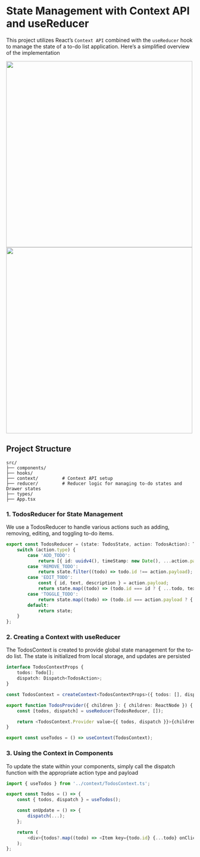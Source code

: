 # State Management with Context API and useReducer
This project utilizes React’s `Context API` combined with the `useReducer` hook to manage the state of a to-do list application. Here’s a simplified overview of the implementation


<img src="https://github.com/user-attachments/assets/07ccbef3-8982-46e6-bbe6-385365d883d2" width="500"/>
<img src="https://github.com/user-attachments/assets/e3fcc33d-efd7-4b34-88b7-c51754cf4c0e" width="500"/>


## Project Structure

```plaintext
src/
├── components/       
├── hooks/           
├── context/         # Context API setup
├── reducer/         # Reducer logic for managing to-do states and Drawer states
├── types/            
├── App.tsx
```     

### 1. TodosReducer for State Management
We use a TodosReducer to handle various actions such as adding, removing, editing, and toggling to-do items.

```typescript
export const TodosReducer = (state: TodosState, action: TodosAction): TodosState => {
    switch (action.type) {
        case 'ADD_TODO':
            return [{ id: uuidv4(), timeStamp: new Date(), ...action.payload, done: false }, ...state];
        case 'REMOVE_TODO':
            return state.filter((todo) => todo.id !== action.payload);
        case 'EDIT_TODO':
            const { id, text, description } = action.payload;
            return state.map((todo) => (todo.id === id ? { ...todo, text, description } : todo));
        case 'TOGGLE_TODO':
            return state.map((todo) => (todo.id === action.payload ? { ...todo, done: !todo.done } : todo));
        default:
            return state;
    }
};
```

### 2. Creating a Context with useReducer
The TodosContext is created to provide global state management for the to-do list. The state is initialized from local storage, and updates are persisted


```typescript 
interface TodosContextProps {
    todos: Todo[];
    dispatch: Dispatch<TodosAction>;
}

const TodosContext = createContext<TodosContextProps>({ todos: [], dispatch: () => null });

export function TodosProvider({ children }: { children: ReactNode }) {
    const [todos, dispatch] = useReducer(TodosReducer, []);

    return <TodosContext.Provider value={{ todos, dispatch }}>{children}</TodosContext.Provider>;
}

export const useTodos = () => useContext(TodosContext);
```

### 3. Using the Context in Components
To update the state within your components, simply call the dispatch function with the appropriate action type and payload

```typescript
import { useTodos } from '../context/TodosContext.ts';

export const Todos = () => {
    const { todos, dispatch } = useTodos();

    const onUpdate = () => {
        dispatch(...);
    };

    return (
        <div>{todos?.map((todo) => <Item key={todo.id} {...todo} onClick={onUpdate}/>)}</div>
    );
};

```
